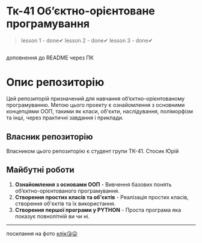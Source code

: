 # Тк-41 Об’єктно-орієнтоване програмування
> lesson 1 - done✔
> lesson 2 - done✔
> lesson 3 - done✔

##
доповнення до README через ПК

# Опис репозиторію

Цей репозиторій призначений для навчання об’єктно-орієнтованому програмуванню. Метою цього проекту є ознайомлення з основними концепціями ООП, такими як класи, об'єкти, наслідування, поліморфізм та інші, через практичні завдання і приклади.

## Власник репозиторію

Власником цього репозиторію є студент групи ТК-41. Стосик Юрій

## Майбутні роботи

1. **Ознайомлення з основами ООП** - Вивчення базових понять об’єктно-орієнтованого програмування.
2. **Створення простих класів та об'єктів** - Реалізація простих класів, створення об'єктів та їх використання.
3. **Створення першої програми у PYTHON** - Проста програма яка показує повнолітній ви чи ні.
---
 
 посилання на фото 
 [клік😘😛](./Init/image.png)